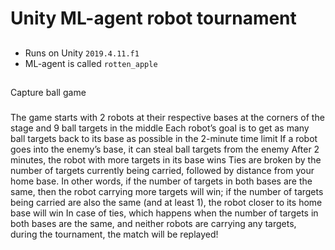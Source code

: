 # Unity ML-agent robot tournament

##
- Runs on Unity `2019.4.11.f1`
- ML-agent is called `rotten_apple`

##
Capture ball game
###
The game starts with 2 robots at their respective bases at the corners of the stage and 9 ball targets in the middle
Each robot’s goal is to get as many ball targets back to its base as possible in the 2-minute time limit
If a robot goes into the enemy’s base, it can steal ball targets from the enemy
After 2 minutes, the robot with more targets in its base wins
Ties are broken by the number of targets currently being carried, followed by distance from your home base. In other words, if the number of targets in both bases are the same, then the robot carrying more targets will win; if the number of targets being carried are also the same (and at least 1), the robot closer to its home base will win
In case of ties, which happens when the number of targets in both bases are the same, and neither robots are carrying any targets, during the tournament, the match will be replayed!
